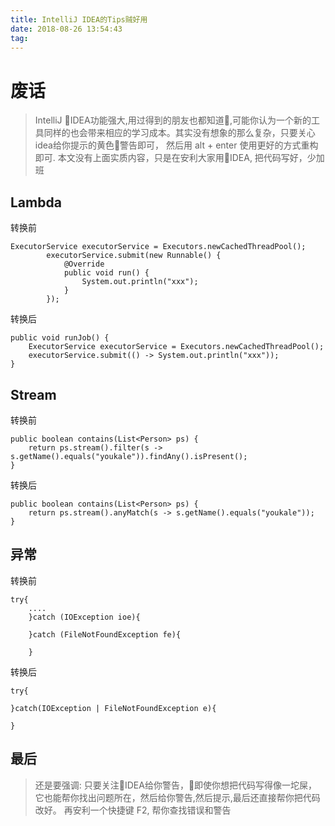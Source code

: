 ```yaml
---
title: IntelliJ IDEA的Tips贼好用
date: 2018-08-26 13:54:43
tag:
---
```


# 废话

>IntelliJ IDEA功能强大,用过得到的朋友也都知道,可能你认为一个新的工具同样的也会带来相应的学习成本。其实没有想象的那么复杂，只要关心idea给你提示的黄色警告即可， 然后用 alt + enter 使用更好的方式重构即可. 本文没有上面实质内容，只是在安利大家用IDEA, 把代码写好，少加班

## Lambda

转换前

    ExecutorService executorService = Executors.newCachedThreadPool();
            executorService.submit(new Runnable() {
                @Override
                public void run() {
                    System.out.println("xxx");
                }
            });

转换后

    public void runJob() {
        ExecutorService executorService = Executors.newCachedThreadPool();
        executorService.submit(() -> System.out.println("xxx"));
    }

## Stream

转换前

    public boolean contains(List<Person> ps) {
        return ps.stream().filter(s -> s.getName().equals("youkale")).findAny().isPresent();
    }

转换后

    public boolean contains(List<Person> ps) {
        return ps.stream().anyMatch(s -> s.getName().equals("youkale"));
    }

## 异常

转换前

    try{
        ....
        }catch (IOException ioe){

        }catch (FileNotFoundException fe){

        }

转换后

    try{

    }catch(IOException | FileNotFoundException e){

    }

## 最后

>还是要强调: 只要关注IDEA给你警告，即使你想把代码写得像一坨屎，它也能帮你找出问题所在，然后给你警告,然后提示,最后还直接帮你把代码改好。 再安利一个快捷键 F2, 帮你查找错误和警告
